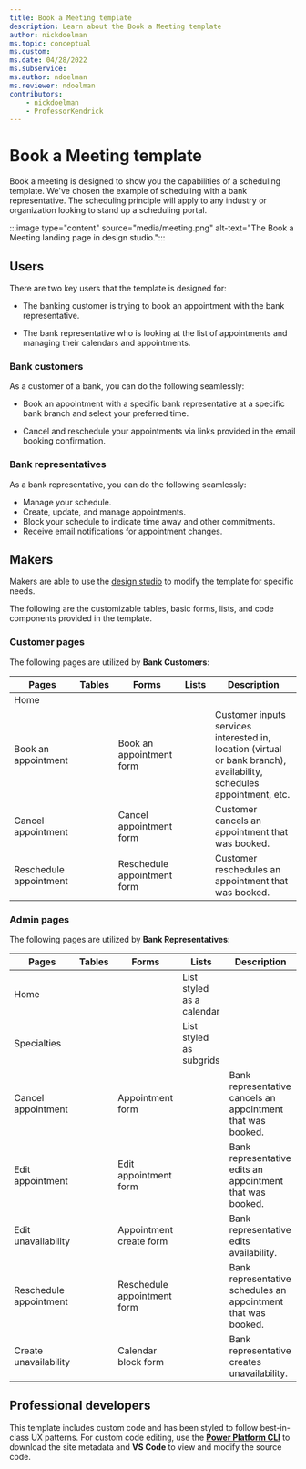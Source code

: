 ```yaml
---
title: Book a Meeting template
description: Learn about the Book a Meeting template
author: nickdoelman
ms.topic: conceptual
ms.custom: 
ms.date: 04/28/2022
ms.subservice:
ms.author: ndoelman
ms.reviewer: ndoelman
contributors:
    - nickdoelman
    - ProfessorKendrick
---
```


# Book a Meeting template

Book a meeting is designed to show you the capabilities of a scheduling template. We've chosen the example of scheduling with a bank representative.  The scheduling principle will apply to any industry or organization looking to stand up a scheduling portal.

:::image type="content" source="media/meeting.png" alt-text="The Book a Meeting landing page in design studio."::: 

## Users

There are two key users that the template is designed for:

- The banking customer is trying to book an appointment with the bank representative.

- The bank representative who is looking at the list of appointments and managing their calendars and appointments.

### Bank customers

As a customer of a bank, you can do the following seamlessly:

- Book an appointment with a specific bank representative at a specific bank branch and select your preferred time.

- Cancel and reschedule your appointments via links provided in the email booking confirmation.

### Bank representatives

As a bank representative, you can do the following seamlessly:

- Manage your schedule.
- Create, update, and manage appointments.
- Block your schedule to indicate time away and other commitments.
- Receive email notifications for appointment changes.

## Makers

Makers are able to use the [design studio](../getting-started/use-design-studio.md)  to modify the template for specific needs.

The following are the customizable tables, basic forms, lists, and code components provided in the template.

### Customer pages

The following pages are utilized by **Bank Customers**:


| **Pages** | **Tables** | **Forms** | **Lists** | **Description** |
|-----------|------------|-----------|-----------|-----------------|
| Home |||
| Book an appointment| | Book an appointment form | | Customer inputs services interested in, location (virtual or bank branch), availability, schedules appointment, etc. |
| Cancel appointment | | Cancel appointment form | | Customer cancels an appointment that was booked. |
| Reschedule appointment | | Reschedule appointment form | | Customer reschedules an appointment that was booked. |

### Admin pages

The following pages are utilized by **Bank Representatives**:

| **Pages** | **Tables** | **Forms** | **Lists** | **Description** |
|-----------|------------|-----------|-----------|-----------------|
| Home | | | List styled as a calendar | |
| Specialties | | | List styled as subgrids | |
| Cancel appointment| | Appointment form | | Bank representative cancels an appointment that was booked. |
| Edit appointment | | Edit appointment form | | Bank representative edits an appointment that was booked. | 
| Edit unavailability | | Appointment create form | | Bank representative edits availability. | 
| Reschedule appointment | | Reschedule appointment form | | Bank representative schedules an appointment that was booked. |
| Create unavailability | | Calendar block form | | Bank representative creates unavailability. |


## Professional developers

This template includes custom code and has been styled to follow best-in-class UX patterns.  For custom code editing, use the [**Power Platform CLI**](../configure/cli-tutorial.md) to download the site metadata and **VS Code** to view and modify the source code.
